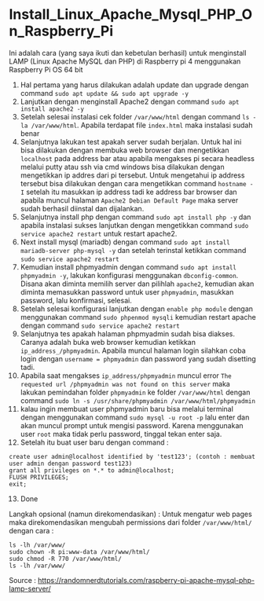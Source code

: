 # Install_Linux_Apache_Mysql_PHP_On_Raspberry_Pi
Ini adalah cara (yang saya ikuti dan kebetulan berhasil) untuk menginstall LAMP (Linux Apache MySQL dan PHP) di Raspberry pi 4 menggunakan Raspberry Pi OS 64 bit

1. Hal pertama yang harus dilakukan adalah update dan upgrade dengan command `sudo apt update && sudo apt upgrade -y`
2. Lanjutkan dengan menginstall Apache2 dengan command `sudo apt install apache2 -y`
3. Setelah selesai instalasi cek folder `/var/www/html` dengan command `ls -la /var/www/html`. Apabila terdapat file `index.html` maka instalasi sudah benar
4. Selanjutnya lakukan test apakah server sudah berjalan. Untuk hal ini bisa dilakukan dengan membuka web browser dan mengetikkan `localhost` pada address bar atau apabila mengakses pi secara headless melalui putty atau ssh via cmd windows bisa dilakukan dengan mengetikkan ip addres dari pi tersebut. Untuk mengetahui ip address tersebut bisa dilakukan dengan cara mengetikkan command `hostname -I` setelah itu masukkan ip address tadi ke address bar browser dan apabila muncul halaman `Apache2 Debian Default Page` maka server sudah berhasil diinstal dan dijalankan.
5. Selanjutnya install php dengan command `sudo apt install php -y` dan apabila instalasi sukses lanjutkan dengan mengetikkan command `sudo service apache2 restart` untuk restart apache2.
6. Next install mysql (mariadb) dengan command `sudo apt install mariadb-server php-mysql -y` dan setelah terinstal ketikkan command `sudo service apache2 restart`
7. Kemudian install phpmyadmin dengan command `sudo apt install phpmyadmin -y`, lakukan konfigurasi menggunakan `dbconfig-common`. Disana akan diminta memilih server dan pilihlah `apache2`, kemudian akan diminta memasukkan password untuk user `phpmyadmin`, masukkan password, lalu konfirmasi, selesai.
8. Setelah selesai konfigurasi lanjutkan dengan `enable php module` dengan menggunakan command `sudo phpenmod mysqli` kemudian restart apache dengan command `sudo service apache2 restart`
9. Selanjutnya tes apakah halaman phpmyadmin sudah bisa diakses. Caranya adalah buka web browser kemudian ketikkan `ip_address_/phpmyadmin`. Apabila muncul halaman login silahkan coba login dengan `username = phpmyadmin` dan password yang sudah disetting tadi.
10. Apabila saat mengakses `ip_address/phpmyadmin` muncul error `The requested url /phpmyadmin was not found on this server` maka lakukan pemindahan folder `phpmyadmin` ke folder `/var/www/html` dengan command `sudo ln -s /usr/share/phpmyadmin /var/www/html/phpmyadmin`
11. kalau ingin membuat user phpmyadmin baru bisa melalui terminal dengan menggunakan command `sudo mysql -u root -p` lalu enter dan akan muncul prompt untuk mengisi password. Karena menggunakan user `root` maka tidak perlu password, tinggal tekan enter saja.
12. Setelah itu buat user baru dengan command :
  ```
  create user admin@localhost identified by 'test123'; (contoh : membuat user admin dengan password test123)
  grant all privileges on *.* to admin@localhost;
  FLUSH PRIVILEGES;
  exit;
  ```
13. Done

Langkah opsional (namun direkomendasikan) : 
Untuk mengatur web pages maka direkomendasikan mengubah permissions dari folder `/var/www/html/` dengan cara :
```
ls -lh /var/www/
sudo chown -R pi:www-data /var/www/html/
sudo chmod -R 770 /var/www/html/
ls -lh /var/www/
```
Source : https://randomnerdtutorials.com/raspberry-pi-apache-mysql-php-lamp-server/
